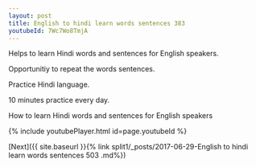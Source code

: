 ```yaml
---
layout: post
title: English to hindi learn words sentences 383 
youtubeId: 7Wc7Wo8TmjA
---
```

 
 
Helps to learn Hindi words and sentences for English speakers.

Opportunitiy to repeat the words sentences. 

Practice Hindi language. 
 
10 minutes practice every day. 
 
How to learn Hindi words and sentences for English speakers 
 
{% include youtubePlayer.html id=page.youtubeId %}
 
 
[Next]({{ site.baseurl }}{% link  split1/_posts/2017-06-29-English to hindi learn words sentences 503 .md%})
 
